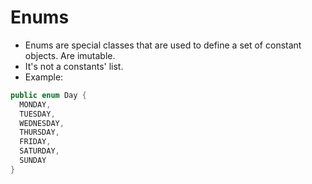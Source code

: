 # Enums

- Enums are special classes that are used to define a set of constant objects. Are imutable.
- It's not a constants' list.
- Example:

```java
public enum Day {
  MONDAY,
  TUESDAY,
  WEDNESDAY,
  THURSDAY,
  FRIDAY,
  SATURDAY,
  SUNDAY
}
```
